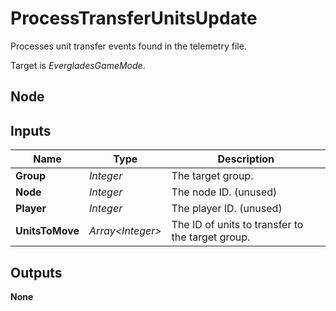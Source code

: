 # ProcessTransferUnitsUpdate
Processes unit transfer events found in the telemetry file.  

Target is *EvergladesGameMode*.  

## Node

## Inputs
|Name           |Type               |Description                                        |
|---------------|-------------------|---------------------------------------------------|
|**Group**      |*Integer*          |The target group.                                  |
|**Node**       |*Integer*          |The node ID. (unused)                              |
|**Player**     |*Integer*          |The player ID. (unused)                            |
|**UnitsToMove**|*Array\<Integer\>* |The ID of units to transfer to the target group.   |

## Outputs
**None**